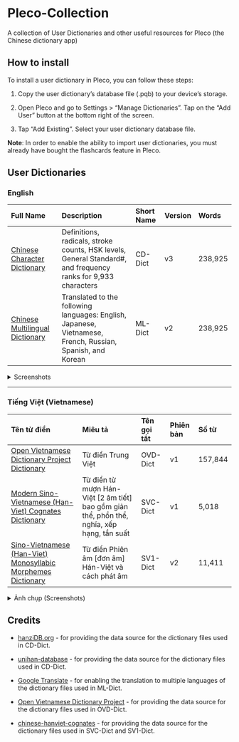 # Pleco-Collection
A collection of User Dictionaries and other useful resources for Pleco (the Chinese dictionary app)

## How to install
To install a user dictionary in Pleco, you can follow these steps:

1. Copy the user dictionary’s database file (.pqb) to your device’s storage.

2. Open Pleco and go to Settings > “Manage Dictionaries”. Tap on the “Add User” button at the bottom right of the screen.

3. Tap “Add Existing”. Select your user dictionary database file.

**Note**: In order to enable the ability to import user dictionaries, you must already have bought the flashcards feature in Pleco.

## User Dictionaries

### English

<!-- prettier-ignore-start -->
<!-- start_toc -->

Full Name | Description | Short Name | Version | Words
| :--- | :--- | :--- | :--- | :---
[Chinese Character Dictionary](https://bit.ly/Pleco_CD-Dict-v3) | Definitions, radicals, stroke counts, HSK levels, General Standard#, and frequency ranks for 9,933 characters | CD-Dict  | v3 | 238,925
[Chinese Multilingual Dictionary](https://bit.ly/Pleco_ML-Dict-v2) | Translated to the following languages: English, Japanese, Vietnamese, French, Russian, Spanish, and Korean  | ML-Dict  | v2 | 238,925

<details>
  <summary>Screenshots</summary>
  
  ### CD-Dict v3 (238,925 words)

  Definitions, radicals, stroke counts, HSK levels, General Standard#, and frequency ranks for 9,933 characters
  
  <img src="https://user-images.githubusercontent.com/14327094/226435608-82ded4eb-79f0-439d-85f8-1906e8639aef.PNG" width="200" />
  
  ___

  ### ML-Dict v2 (238,925 words)

  Translated to the following languages: English, Japanese, Vietnamese, French, Russian, Spanish, and Korean
  
  <img src="https://user-images.githubusercontent.com/14327094/226435690-0277b87b-7838-4981-90e3-159b181161c8.PNG" width="200" />

</details>

<!-- end_toc -->
<!-- prettier-ignore-end -->
___

### Tiếng Việt (Vietnamese)

<!-- prettier-ignore-start -->
<!-- start_toc -->

Tên từ điển | Miêu tả | Tên gọi tắt | Phiên bản | Số từ
| :--- | :--- | :--- | :--- | :---
[Open Vietnamese Dictionary Project Dictionary](https://bit.ly/PlecoTrungViet) | Từ điển Trung Việt | OVD-Dict  | v1 | 157,844
[Modern Sino-Vietnamese (Han-Viet) Cognates Dictionary](https://bit.ly/PlecoHanViet) | Từ điển từ mượn Hán-Việt [2 âm tiết] bao gồm giản thể, phồn thể, nghĩa, xếp hạng, tần suất| SVC-Dict  | v1 | 5,018
[Sino-Vietnamese (Han-Viet) Monosyllabic Morphemes Dictionary](https://bit.ly/PlecoPhienAmV2) | Từ điển Phiên âm [đơn âm] Hán-Việt và cách phát âm| SV1-Dict  | v2 | 11,411

<details>
  <summary>Ảnh chụp (Screenshots)</summary>
  
  ### OVD-Dict v1 (157,844 từ)

  Từ điển Trung Việt
  
  <img src="https://user-images.githubusercontent.com/14327094/226453319-344afd55-aff1-4fe9-ba61-863fafbd631c.PNG" width="200" />
  
  ___

  ### SVC-Dict v1 (5,018 từ)

  Từ điển từ mượn Hán-Việt [2 âm tiết] bao gồm giản thể, phồn thể, nghĩa, xếp hạng, tần suất
  
  <img src="https://user-images.githubusercontent.com/14327094/226453348-2e23a628-3ecf-484b-bcdd-d4cd74d9352f.PNG" width="200" />
  
  ___

  ### SV1-Dict v2 (11,411 từ)

  Từ điển Phiên âm [đơn âm] Hán-Việt và cách phát âm
  
  <img src="https://user-images.githubusercontent.com/14327094/226453376-56c0a2e8-961c-43c1-988d-d7f9590943a4.PNG" width="200" />
</details>

<!-- end_toc -->
<!-- prettier-ignore-end -->
## Credits
- [hanziDB.org](http://hanzidb.org/) - for providing the data source for the dictionary files used in CD-Dict.
- [unihan-database](https://github.com/unicode-org/unihan-database) - for providing the data source for the dictionary files used in CD-Dict.
- [Google Translate](https://translate.google.com/) - for enabling the translation to multiple languages of the dictionary files used in ML-Dict.

- [Open Vietnamese Dictionary Project](https://sourceforge.net/projects/ovdp/files/Stardict/Chinese/) - for providing the data source for the dictionary files used in OVD-Dict.
- [chinese-hanviet-cognates](https://github.com/ryanphung/chinese-hanviet-cognates) - for providing the data source for the dictionary files used in SVC-Dict and SV1-Dict.
